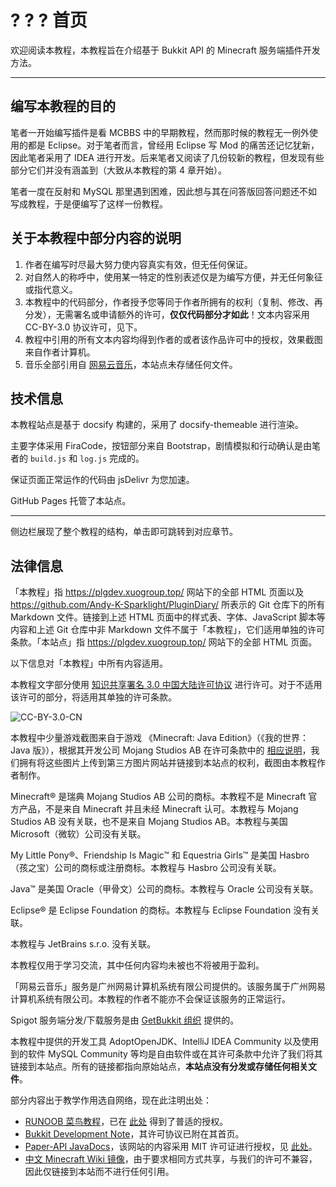 # ? ? ? 首页

欢迎阅读本教程，本教程旨在介绍基于 Bukkit API 的 Minecraft 服务端插件开发方法。

---

## 编写本教程的目的

笔者一开始编写插件是看 MCBBS 中的早期教程，然而那时候的教程无一例外使用的都是 Eclipse。对于笔者而言，曾经用 Eclipse 写 Mod 的痛苦还记忆犹新，因此笔者采用了 IDEA 进行开发。后来笔者又阅读了几份较新的教程，但发现有些部分它们并没有涵盖到（大致从本教程的第 4 章开始）。

笔者一度在反射和 MySQL 那里遇到困难，因此想与其在问答版回答问题还不如写成教程，于是便编写了这样一份教程。

## 关于本教程中部分内容的说明

1. 作者在编写时尽最大努力使内容真实有效，但无任何保证。
2. 对自然人的称呼中，使用某一特定的性别表述仅是为编写方便，并无任何象征或指代意义。
3. 本教程中的代码部分，作者授予您等同于作者所拥有的权利（复制、修改、再分发），无需署名或申请额外的许可，**仅仅代码部分才如此**！文本内容采用 CC-BY-3.0 协议许可，见下。
4. 教程中引用的所有文本内容均得到作者的或者该作品许可中的授权，效果截图来自作者计算机。
5. 音乐全部引用自 [网易云音乐](https://music.163.com)，本站点未存储任何文件。

## 技术信息

本教程站点是基于 docsify 构建的，采用了 docsify-themeable 进行渲染。

主要字体采用 FiraCode，按钮部分来自 Bootstrap，剧情模拟和行动确认是由笔者的 `build.js` 和 `log.js` 完成的。

保证页面正常运作的代码由 jsDelivr 为您加速。

GitHub Pages 托管了本站点。

---

侧边栏展现了整个教程的结构，单击即可跳转到对应章节。

## 法律信息

「本教程」指 https://plgdev.xuogroup.top/ 网站下的全部 HTML 页面以及 https://github.com/Andy-K-Sparklight/PluginDiary/ 所表示的 Git 仓库下的所有 Markdown 文件。链接到上述 HTML 页面中的样式表、字体、JavaScript 脚本等内容和上述 Git 仓库中非 Markdown 文件不属于「本教程」，它们适用单独的许可条款。「本站点」指 https://plgdev.xuogroup.top/ 网站下的全部 HTML 页面。

以下信息对「本教程」中所有内容适用。

本教程文字部分使用 [知识共享署名 3.0 中国大陆许可协议](https://creativecommons.org/licenses/by/3.0/cn/) 进行许可。对于不适用该许可的部分，将适用其单独的许可条款。

![CC-BY-3.0-CN](https://cdn.jsdelivr.net/gh/Andy-K-Sparklight/PluginDiary/img/by.svg)

本教程中少量游戏截图来自于游戏 《Minecraft: Java Edition》（《我的世界：Java 版》），根据其开发公司 Mojang Studios AB 在许可条款中的 [相应说明](https://account.mojang.com/terms?ref=ft#brand)，我们拥有将这些图片上传到第三方图片网站并链接到本站点的权利，截图由本教程作者制作。

Minecraft® 是瑞典 Mojang Studios AB 公司的商标。本教程不是 Minecraft 官方产品，不是来自 Minecraft 并且未经 Minecraft 认可。本教程与 Mojang Studios AB  没有关联，也不是来自 Mojang Studios AB。本教程与美国 Microsoft（微软）公司没有关联。

My Little Pony®、Friendship Is Magic™ 和 Equestria Girls™ 是美国 Hasbro（孩之宝）公司的商标或注册商标。本教程与 Hasbro 公司没有关联。

Java™ 是美国 Oracle（甲骨文）公司的商标。本教程与 Oracle 公司没有关联。

Eclipse® 是 Eclipse Foundation 的商标。本教程与 Eclipse Foundation 没有关联。

本教程与 JetBrains s.r.o. 没有关联。

本教程仅用于学习交流，其中任何内容均未被也不将被用于盈利。

「网易云音乐」服务是广州网易计算机系统有限公司提供的。该服务属于广州网易计算机系统有限公司。本教程的作者不能亦不会保证该服务的正常运行。

Spigot 服务端分发/下载服务是由 [GetBukkit 组织](https://getbukkit.org/) 提供的。

本教程中提供的开发工具 AdoptOpenJDK、IntelliJ IDEA Community 以及使用到的软件 MySQL Community 等均是自由软件或在其许可条款中允许了我们将其链接到本站点。所有的链接都指向原始站点，**本站点没有分发或存储任何相关文件**。

部分内容出于教学作用选自网络，现在此注明出处：

- [RUNOOB 菜鸟教程](https://www.runoob.com)，已在 [此处](https://www.runoob.com/disclaimer) 得到了普适的授权。
- [Bukkit Development Note](https://bdn.tdiant.net)，其许可协议已附在其首页。
- [Paper-API JavaDocs](https://papermc.io/javadocs/paper/1.16/overview-summary.html)，该网站的内容采用 MIT 许可证进行授权，见 [此处](https://github.com/PaperMC/papermc.io/blob/master/LICENSE)。
- [中文 Minecraft Wiki 镜像](https://wiki.biligame.com/mc/Minecraft_Wiki)，由于要求相同方式共享，与我们的许可不兼容，因此仅链接到本站而不进行任何引用。




